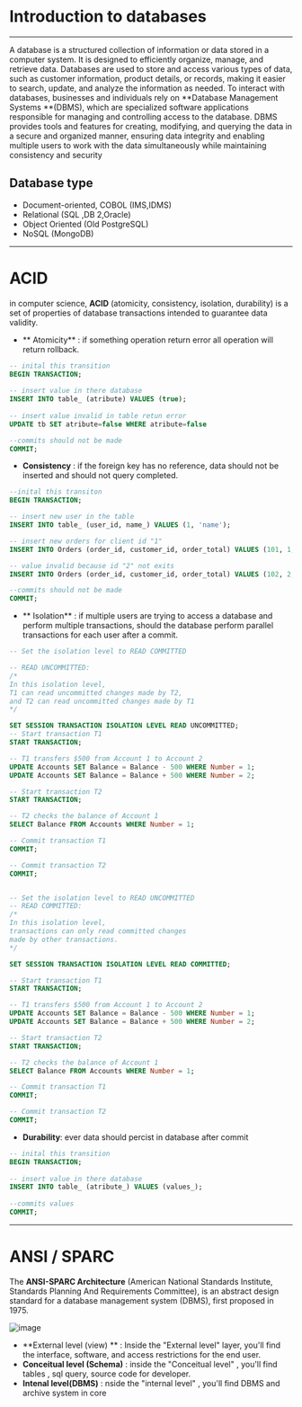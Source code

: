 
 # Introduction to databases
 ***
A database is a structured collection of information or data stored in a computer system. It is designed to efficiently organize, manage, and retrieve data. Databases are used to store and access various types of data, such as customer information, product details, or records, making it easier to search, update, and analyze the information as needed. To interact with databases, businesses and individuals rely on **Database Management Systems **(DBMS), which are specialized software applications responsible for managing and controlling access to the database. DBMS provides tools and features for creating, modifying, and querying the data in a secure and organized manner, ensuring data integrity and enabling multiple users to work with the data simultaneously while maintaining consistency and security

 ## Database type

- Document-oriented, COBOL (IMS,IDMS)
- Relational (SQL ,DB 2,Oracle)
- Object Oriented (Old PostgreSQL)
- NoSQL (MongoDB)

***

 # ACID
 
 in computer science, **ACID** (atomicity, consistency, isolation, durability) is a set of properties of database transactions intended to guarantee data validity.
 
- ** Atomicity** : if something operation return error all operation will return rollback.

```sql
-- inital this transition
BEGIN TRANSACTION;
 
-- insert value in there database
INSERT INTO table_ (atribute) VALUES (true);
  
-- insert value invalid in table retun error
UPDATE tb SET atribute=false WHERE atribute=false

--commits should not be made
COMMIT;
````

-  **Consistency** : if the foreign key has no reference, data should not be inserted and should not query completed.

``` sql 
--inital this transiton
BEGIN TRANSACTION;

-- insert new user in the table
INSERT INTO table_ (user_id, name_) VALUES (1, 'name');

-- insert new orders for client id "1"
INSERT INTO Orders (order_id, customer_id, order_total) VALUES (101, 1, 500.00);

-- value invalid because id "2" not exits
INSERT INTO Orders (order_id, customer_id, order_total) VALUES (102, 2, 300.00);

--commits should not be made
COMMIT;
```
 
- ** Isolation** : if multiple users are trying to access a database and perform multiple transactions, should the database perform parallel transactions for each user after a commit.

```sql
-- Set the isolation level to READ COMMITTED

-- READ UNCOMMITTED: 
/* 
In this isolation level, 
T1 can read uncommitted changes made by T2,
and T2 can read uncommitted changes made by T1
*/

SET SESSION TRANSACTION ISOLATION LEVEL READ UNCOMMITTED;
-- Start transaction T1
START TRANSACTION;

-- T1 transfers $500 from Account 1 to Account 2
UPDATE Accounts SET Balance = Balance - 500 WHERE Number = 1;
UPDATE Accounts SET Balance = Balance + 500 WHERE Number = 2;

-- Start transaction T2
START TRANSACTION;

-- T2 checks the balance of Account 1
SELECT Balance FROM Accounts WHERE Number = 1;

-- Commit transaction T1
COMMIT;

-- Commit transaction T2
COMMIT;
```

```sql

-- Set the isolation level to READ UNCOMMITTED
-- READ COMMITTED: 
/* 
In this isolation level,
transactions can only read committed changes 
made by other transactions. 
*/

SET SESSION TRANSACTION ISOLATION LEVEL READ COMMITTED;

-- Start transaction T1
START TRANSACTION;

-- T1 transfers $500 from Account 1 to Account 2
UPDATE Accounts SET Balance = Balance - 500 WHERE Number = 1;
UPDATE Accounts SET Balance = Balance + 500 WHERE Number = 2;

-- Start transaction T2
START TRANSACTION;

-- T2 checks the balance of Account 1
SELECT Balance FROM Accounts WHERE Number = 1;

-- Commit transaction T1
COMMIT;

-- Commit transaction T2
COMMIT;
```

- **Durability**:  ever data should percist in database after commit
 
```sql
-- inital this transition
BEGIN TRANSACTION;
 
-- insert value in there database
INSERT INTO table_ (atribute_) VALUES (values_);
  
--commits values
COMMIT;
```

***

# ANSI / SPARC

The **ANSI-SPARC Architecture** (American National Standards Institute, Standards Planning And Requirements Committee), is an abstract design standard for a database management system (DBMS), first proposed in 1975.

![image](https://en.wikipedia.org/wiki/ANSI-SPARC_Architecture#/media/File:ANSI-SPARC_DB_model.jpg)

- **External level (view) ** :  Inside the "External level"  layer, you'll find the interface, software, and access restrictions for the end user.
- **Conceitual level (Schema)** : inside the "Conceitual level" , you'll find tables , sql query, source code  for developer.
- **Intenal level(DBMS)** : nside the "internal level" , you'll find DBMS and archive system in core